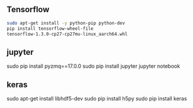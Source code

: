 ## Tensorflow
```bash
sudo apt-get install -y python-pip python-dev
pip install tensorflow-wheel-file
tensorflow-1.3.0-cp27-cp27mu-linux_aarch64.whl
```

## jupyter
sudo pip install pyzmq==17.0.0
sudo pip install jupyter
jupyter notebook


## keras
sudo apt-get install libhdf5-dev
sudo pip install h5py
sudo pip install keras
